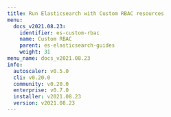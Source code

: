 ```yaml
---
title: Run Elasticsearch with Custom RBAC resources
menu:
  docs_v2021.08.23:
    identifier: es-custom-rbac
    name: Custom RBAC
    parent: es-elasticsearch-guides
    weight: 31
menu_name: docs_v2021.08.23
info:
  autoscaler: v0.5.0
  cli: v0.20.0
  community: v0.20.0
  enterprise: v0.7.0
  installer: v2021.08.23
  version: v2021.08.23
---
```


